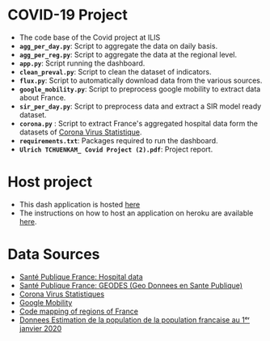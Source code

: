# COVID-19 Project
* The code base of the Covid project at ILIS 
* **`agg_per_day.py`**: Script to aggregate the data on daily basis.
* **`agg_per_reg.py`**: Script to aggregate the data at the regional level. 
* **`app.py`**: Script running the dashboard.
* **`clean_preval.py`**: Script to clean the dataset of indicators.
* **`flux.py`**: Script to automatically download data from the various sources.
* **`google_mobility.py`**: Script to preprocess google mobility to extract data about France. 
* **`sir_per_day.py`**: Script to preprocess data and extract a SIR model ready dataset. 
* **`corona.py`** : Script to extract France's aggregated hospital data form the datasets of [Corona Virus Statistique](https://www.coronavirus-statistiques.com/open-data/?fbclid=IwAR0Mn7mZqd1zh3Dz54wL8CViwDSJDSHSkiU1lxwxr2dRvVQCkIme49WVZdc).
* **`requirements.txt`**: Packages required to run the dashboard.
* **`Ulrich TCHUENKAM_ Covid Project (2).pdf`**: Project report. 

# Host project
* This dash application is hosted [here]( https://covid-tchuenkam.herokuapp.com/)
* The instructions on how to host an application on heroku are available [here](https://dash.plotly.com/deployment).

# Data Sources
* [Santé Publique France: Hospital data](https://www.data.gouv.fr/fr/datasets/donnees-hospitalieres-relatives-a-lepidemie-de-covid-19/)
* [Santé Publique France: GEODES (Geo Donnees en Sante Publique)](https://geodes.santepubliquefrance.fr/#c=indicator&view=map2)
* [Corona Virus Statistiques](https://www.coronavirus-statistiques.com/open-data/?fbclid=IwAR0Mn7mZqd1zh3Dz54wL8CViwDSJDSHSkiU1lxwxr2dRvVQCkIme49WVZdc)
* [Google Mobility](https://www.google.com/covid19/mobility/)
* [Code mapping of regions of France](https://www.data.gouv.fr/fr/datasets/departements-de-france/?fbclid=IwAR3en1smTJleFB63SBcOZaZ_-KSMm__IR0DjCvrlA5qrnDpoMulyz8OvNCs#_)
* [Donnees Estimation de la population de la population francaise au 1ᵉʳ janvier 2020](https://www.insee.fr/fr/statistiques/1893198)
